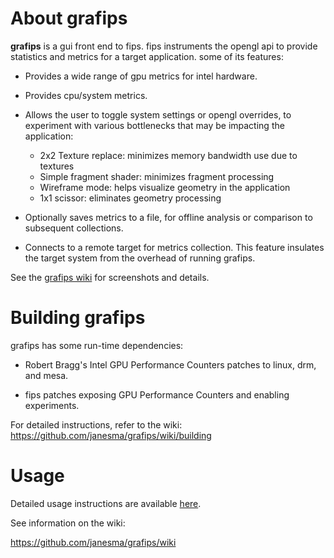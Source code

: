 About **grafips**
==================

**grafips** is a gui front end to fips.  fips instruments the opengl api to provide statistics and metrics for a target application.  some of its features:

* Provides a wide range of gpu metrics for intel hardware.

* Provides cpu/system metrics.

* Allows the user to toggle system settings or opengl overrides, to experiment with various bottlenecks that may be impacting the application:

    * 2x2 Texture replace: minimizes memory bandwidth use due to textures
    * Simple fragment shader: minimizes fragment processing
    * Wireframe mode: helps visualize geometry in the application
    * 1x1 scissor: eliminates geometry processing

* Optionally saves metrics to a file, for offline analysis or comparison to subsequent collections.

* Connects to a remote target for metrics collection.  This feature insulates the target system from the overhead of running grafips.

See the [grafips wiki](https://github.com/janesma/grafips/wiki) for screenshots and details.


Building **grafips**
======================

grafips has some run-time dependencies:

* Robert Bragg's Intel GPU Performance Counters patches to linux, drm, and mesa.

* fips patches exposing GPU Performance Counters and enabling experiments.

For detailed instructions, refer to the wiki: https://github.com/janesma/grafips/wiki/building

Usage
=====

Detailed usage instructions are available [here](docs/USAGE.markdown).

See information on the wiki:

https://github.com/janesma/grafips/wiki
